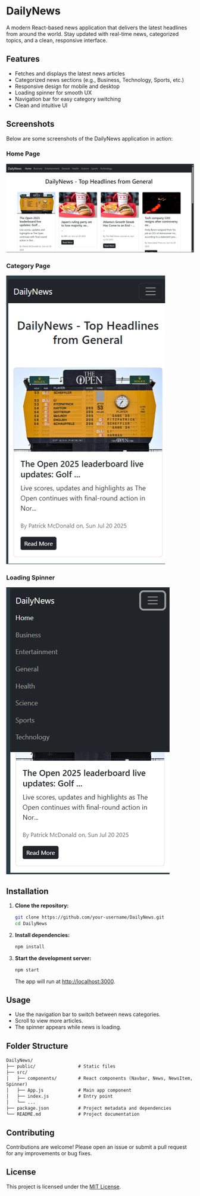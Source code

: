 # DailyNews

A modern React-based news application that delivers the latest headlines from around the world. Stay updated with real-time news, categorized topics, and a clean, responsive interface.

## Features

- Fetches and displays the latest news articles
- Categorized news sections (e.g., Business, Technology, Sports, etc.)
- Responsive design for mobile and desktop
- Loading spinner for smooth UX
- Navigation bar for easy category switching
- Clean and intuitive UI

## Screenshots

Below are some screenshots of the DailyNews application in action:

### Home Page
![Home Page](src/components/Screenshot1.png)

### Category Page
![Category Page](src/components/Screenshot2.png)

### Loading Spinner
![Loading Spinner](src/components/Screenshot3.png)

## Installation

1. **Clone the repository:**
   ```bash
   git clone https://github.com/your-username/DailyNews.git
   cd DailyNews
   ```
2. **Install dependencies:**
   ```bash
   npm install
   ```
3. **Start the development server:**
   ```bash
   npm start
   ```
   The app will run at [http://localhost:3000](http://localhost:3000).

## Usage

- Use the navigation bar to switch between news categories.
- Scroll to view more articles.
- The spinner appears while news is loading.

## Folder Structure

```
DailyNews/
├── public/                # Static files
├── src/
│   ├── components/        # React components (Navbar, News, NewsItem, Spinner)
│   ├── App.js             # Main app component
│   ├── index.js           # Entry point
│   └── ...
├── package.json           # Project metadata and dependencies
└── README.md              # Project documentation
```

## Contributing

Contributions are welcome! Please open an issue or submit a pull request for any improvements or bug fixes.

## License

This project is licensed under the [MIT License](LICENSE).
